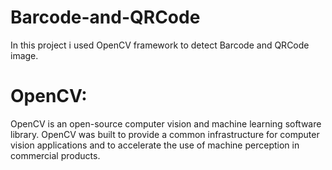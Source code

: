 # Barcode-and-QRCode
In this project i used OpenCV framework to detect Barcode and QRCode image.
# OpenCV:
OpenCV is an open-source computer vision and machine learning software library. OpenCV was built to provide a common infrastructure for computer vision applications and to accelerate the use of machine perception in commercial products.
